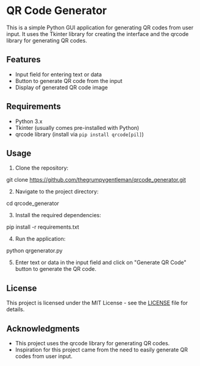 # QR Code Generator

This is a simple Python GUI application for generating QR codes from user input. It uses the Tkinter library for creating the interface and the qrcode library for generating QR codes.

## Features

- Input field for entering text or data
- Button to generate QR code from the input
- Display of generated QR code image

## Requirements

- Python 3.x
- Tkinter (usually comes pre-installed with Python)
- qrcode library (install via `pip install qrcode[pil]`)

## Usage

1. Clone the repository:

git clone https://github.com/thegrumpygentleman/qrcode_generator.git


2. Navigate to the project directory:

cd qrcode_generator


3. Install the required dependencies:

pip install -r requirements.txt


4. Run the application:

python qrgenerator.py


5. Enter text or data in the input field and click on "Generate QR Code" button to generate the QR code.

## License

This project is licensed under the MIT License - see the [LICENSE](LICENSE) file for details.

## Acknowledgments

- This project uses the qrcode library for generating QR codes.
- Inspiration for this project came from the need to easily generate QR codes from user input.
